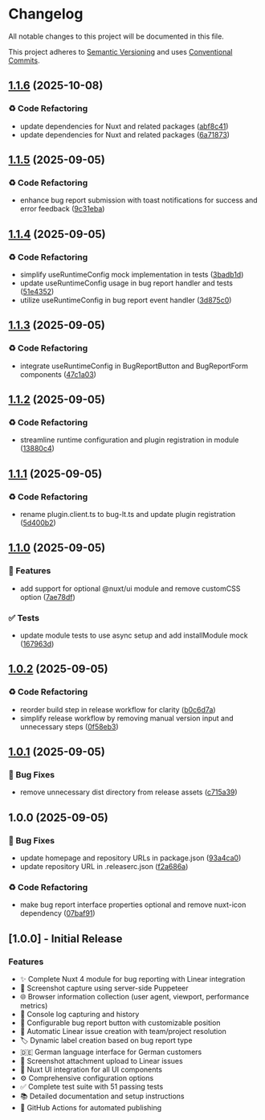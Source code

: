 # Changelog

All notable changes to this project will be documented in this file.

This project adheres to [Semantic Versioning](https://semver.org/) and uses [Conventional Commits](https://conventionalcommits.org/).

## [1.1.6](https://github.com/lenneTech/bug.lt/compare/v1.1.5...v1.1.6) (2025-10-08)

### ♻️ Code Refactoring

* update dependencies for Nuxt and related packages ([abf8c41](https://github.com/lenneTech/bug.lt/commit/abf8c4165daa5b6b834e63fae2eb0dd79bf68e09))
* update dependencies for Nuxt and related packages ([6a71873](https://github.com/lenneTech/bug.lt/commit/6a718734549ad1d1edb7be36cbfdf89219caa308))

## [1.1.5](https://github.com/lenneTech/bug.lt/compare/v1.1.4...v1.1.5) (2025-09-05)

### ♻️ Code Refactoring

* enhance bug report submission with toast notifications for success and error feedback ([9c31eba](https://github.com/lenneTech/bug.lt/commit/9c31eba26bf966ba7dfd799bc3987d4270dead42))

## [1.1.4](https://github.com/lenneTech/bug.lt/compare/v1.1.3...v1.1.4) (2025-09-05)

### ♻️ Code Refactoring

* simplify useRuntimeConfig mock implementation in tests ([3badb1d](https://github.com/lenneTech/bug.lt/commit/3badb1d53ee635a3fe7b8d8cf111f3b292122705))
* update useRuntimeConfig usage in bug report handler and tests ([51e4352](https://github.com/lenneTech/bug.lt/commit/51e4352fab4302be4f7013898e89468b5895908a))
* utilize useRuntimeConfig in bug report event handler ([3d875c0](https://github.com/lenneTech/bug.lt/commit/3d875c079c1258245e22c94f9910f5b9f2c7f977))

## [1.1.3](https://github.com/lenneTech/bug.lt/compare/v1.1.2...v1.1.3) (2025-09-05)

### ♻️ Code Refactoring

* integrate useRuntimeConfig in BugReportButton and BugReportForm components ([47c1a03](https://github.com/lenneTech/bug.lt/commit/47c1a037452373d61001e0e5a69e691599287c7d))

## [1.1.2](https://github.com/lenneTech/bug.lt/compare/v1.1.1...v1.1.2) (2025-09-05)

### ♻️ Code Refactoring

* streamline runtime configuration and plugin registration in module ([13880c4](https://github.com/lenneTech/bug.lt/commit/13880c455dcd810560f07f6a8072315de685f408))

## [1.1.1](https://github.com/lenneTech/bug.lt/compare/v1.1.0...v1.1.1) (2025-09-05)

### ♻️ Code Refactoring

* rename plugin.client.ts to bug-lt.ts and update plugin registration ([5d400b2](https://github.com/lenneTech/bug.lt/commit/5d400b23b4e99756444d61621b38de5fda1e0497))

## [1.1.0](https://github.com/lenneTech/bug.lt/compare/v1.0.2...v1.1.0) (2025-09-05)

### 🚀 Features

* add support for optional @nuxt/ui module and remove customCSS option ([7ae78df](https://github.com/lenneTech/bug.lt/commit/7ae78df32f375a51b3edd1ab5ba8854f09262d75))

### ✅ Tests

* update module tests to use async setup and add installModule mock ([167963d](https://github.com/lenneTech/bug.lt/commit/167963d0e09eb1d1f9f6bb006237c15a0e0a20ab))

## [1.0.2](https://github.com/lenneTech/bug.lt/compare/v1.0.1...v1.0.2) (2025-09-05)

### ♻️ Code Refactoring

* reorder build step in release workflow for clarity ([b0c6d7a](https://github.com/lenneTech/bug.lt/commit/b0c6d7a9c7e62bca80325666f95341501b7b5351))
* simplify release workflow by removing manual version input and unnecessary steps ([0f58eb3](https://github.com/lenneTech/bug.lt/commit/0f58eb39cd257d6ec4ce4dfcb8a01ea685afa76b))

## [1.0.1](https://github.com/lenneTech/bug.lt/compare/v1.0.0...v1.0.1) (2025-09-05)

### 🐛 Bug Fixes

* remove unnecessary dist directory from release assets ([c715a39](https://github.com/lenneTech/bug.lt/commit/c715a3924ff67d820a216507b021b252f0171f36))

## 1.0.0 (2025-09-05)

### 🐛 Bug Fixes

* update homepage and repository URLs in package.json ([93a4ca0](https://github.com/lenneTech/bug.lt/commit/93a4ca07cfff7f7f4fc4e86c84053097c35e5c33))
* update repository URL in .releaserc.json ([f2a686a](https://github.com/lenneTech/bug.lt/commit/f2a686accc49d77699eacbc4429c7db201d70c97))

### ♻️ Code Refactoring

* make bug report interface properties optional and remove nuxt-icon dependency ([07baf91](https://github.com/lenneTech/bug.lt/commit/07baf91fbcfc0b07310d78f3667c2bfa9230f528))

## [1.0.0] - Initial Release

### Features

- ✨ Complete Nuxt 4 module for bug reporting with Linear integration
- 📸 Screenshot capture using server-side Puppeteer
- 🌐 Browser information collection (user agent, viewport, performance metrics)
- 📝 Console log capturing and history
- 🎯 Configurable bug report button with customizable position
- 🔗 Automatic Linear issue creation with team/project resolution
- 🏷️ Dynamic label creation based on bug report type
- 🇩🇪 German language interface for German customers
- 📎 Screenshot attachment upload to Linear issues
- 🎨 Nuxt UI integration for all UI components
- ⚙️ Comprehensive configuration options
- ✅ Complete test suite with 51 passing tests
- 📚 Detailed documentation and setup instructions
- 🚀 GitHub Actions for automated publishing
